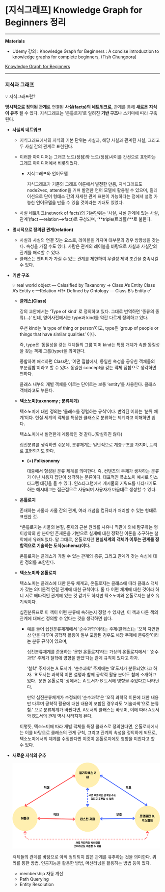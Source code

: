 # [지식그래프] Knowledge Graph for Beginners 정리

---

**Materials** 

- Udemy 강의 : Knowledge Graph for Beginners : A concise introduction to knowledge graphs for complete beginners, (Tish Chungoora)

[Knowledge Graph for Beginners](https://www.udemy.com/course/knowledge-graph-for-beginners/)

---

### 지식과 그래프

<aside>
💡 지식그래프란?

**명시적으로 정의된 관계**로 연결된 **사실(facts)의 네트워크로**, 관계를 통해 **새로운 지식이 유추** 될 수 있다. 지식그래프는 ‘온톨로지’로 알려진 **기반 구조**나 스키마에 따라 구축된다.

</aside>

- **사실의 네트워크**
    - 지식그래프에서의 지식의 기본 단위는 사실과, 해당 사실과 관계된 사실, 그리고 두 사실 간의 관계로 표현된다.
    - 이러한 아이디어는 그래프 노드(정점)와 노드(정점)사이를 간선으로 표현하는 그래프 아이디어에서 비롯되었다.
        - 지식그래프와 언어모델
            
            지식그래프가 기존의 그래프 이론에서 발전한 만큼, 지식그래프도 node2vec, attention을 거쳐 발전한 언어 모델에 활용될 수 있으며, 릴레이션으로 단어 형태소 간의 자세한 관계 표현이 가능하다는 점에서 설명 가능한 언어모델을 만들 수 있을 것이라는 기대도 있었다.
            
    - 사실 네트워크(network of facts)의 기본단위는 ‘사실, 사실 관계에 있는 사실, 관계’(fact —relation—>fact)로 구성되며, ‘**triple(트리플)’**로 불린다.
    
- **명시적으로 정의된 관계(relation)**
    - 사실과 사실의 연결 짓는 요소로, 레이블을 가지며 대부분의 경우 방향성을 갖는다. 속성을 가질 수도 있다. 사람은 관계의 레이블을 바탕으로 사실과 사실간의 관계를 해석할 수 있다.
    - 클래스는 엔티티가 가질 수 있는 관계를 제한하여 무결성 제약 조건을 충족시킬 수 있다.
    
- **기반 구조**
    
    <aside>
    💡 real world object — Calssified by Taxanomy → Class A’s Entity 
    Class A’s Entity e —Relation *R* Defined by Ontology — Class B’s Entity e’
    
    </aside>
    
    - **클래스(Class)**
        
        강의 교안에서는 ‘Type of kind’ 로 정의하고 있다. 그대로 번역하면 ‘종류의 종류(…)’ 인데, 영어사전에서는 type과 kind를 약간 다르게 정의하고 있다.
        
        우선 kind는 ‘a type of thing or person’이고, type은 ‘group of people or things that have similar qualities’ 이다. 
        
        즉,  type은 ‘동질성을 갖는 객체들의 그룹’이며 kind는 특정 개체가 속한 동질성을 갖는 객체 그룹(type)을 의미한다.
        
        종합하여 해석하면 Class란, ‘어떤 집합에서, 동일한 속성을 공유한 객체들의 부분집합’이라고 할 수 있다. 동일한 concept을 갖는 객체 집합으로 생각하면 편하다. 
        
        클래스 내부의 개별 객체를 이르는 단어로는 보통 ‘entity’를 사용한다. 클래스 객체라고도 부른다.
        
    
    - **텍소노미(taxonomy ; 분류체계)**
        
        텍소노미에 대한 정의는 ‘클래스를 정렬하는 규칙’이다.  번역된 어휘는 ‘분류 체계’이다.  현실 세계의 객체를 특정한 클래스로 분류하는 체계라고 이해하면 쉽다. 
        
        텍소노미에서 발전한게 계통학인 것 같다..(확실하진 않다)
        
        십진분류를 생각하면 쉬운데, 분류체계는 일반적으로 계층구조를 가지며, 트리로 표현되기도 한다.
        
        - **(+) Folksonomy**
            
            대중에서 형성된 분류 체계를 의미한다. 즉, 컨텐츠의 주체가 생각하는 분류가 아닌 사용자 집단이 생각하는 분류이다. 대표적인 폭소노미 예시로 인스타그램 태깅을 들 수 있다. 인스타그램에서 게시물의 키워드를 나타내기도 하는 해시태그는 접근점으로 사용되며  사용자가 마음대로 생성할 수 있다. 
            
        
    - **온톨로지**
        
        존재하는 사물과 사물 간의 관계, 여러 개념을 컴퓨터가 처리할 수 있는 형태로 표현한 것.
        
        *온톨로지는 사물의 본질, 존재의 근본 원리를 사유나 직관에 의해 탐구하는 형이상학의 한 분야인 존재론을 기반으로 실재에 대한 정확한 이론을 추구하는 철학에서 유래되었다. 말 그대로, 온톨로지란 **현실세계의** **객체가 이루는 관계를 정합적으로 기술하는 도식(schema)이다.**
        
        온톨로지는 클래스가 가질 수 있는 관계의 종류, 그리고 관계가 갖는 속성에 대한 정의를 포함한다.
        
    - **텍소노미와 온톨로지**
        
        텍소노미는 클래스에 대한 분류 체계고, 온톨로지는 클래스에 따라 클래스 객체가 갖는 의미론적 연결 관계에 대한 규칙이다. 둘 다 어떤 체계에 대한 것이라 하니 서로 배타적인 관계에 있는 것 같기도 하지만 텍소노미와 온톨로지는 상호 유기적이다. 
        
        십진분류표로 이 책이 어떤 분류에 속하는지 정할 수 있지만, 이 책과 다른 책의 관계에 대해선 정의할 수 없다는 것을 생각하면 쉽다.
        
        - 예를 들어 십진분류체계에서  ‘순수과학’이라는 주제(클래스)는 ‘오직 자연현상 만을 다루며 공학적 활용이 일부 포함된 경우도 해당 주제에 분류함’이라는 분류 규칙이 있으며,
            
            십진분류체계를 준용하는 ‘문헌 온톨로지’라는 가상의 온톨로지에서 ‘ ‘순수과학’ 주제가 철학에 영향을 받았’다는 관계 규칙이 있다고 하자. 
            
            ‘철학’ 주제에는 A 도서가, ‘순수과학’ 주제에는 ‘B’도서가 분류되었다고 하자. ‘B’도서는 과학적 이론 설명과 함께 공학적 활용 분야도 함께 소개하고 있다.  ‘문헌 온톨로지’ 상에서는 A 도서가 B 도서에 영향을 주었다고 나타난다. 
            
            만약 십진분류체계가 수정되어 ‘순수과학’은 ‘오직 과학적 이론에 대한 내용만 다루며 공학적 활용에 대한 내용이 포함된 경우라도 ‘기술과학’으로 분류함.’ 으로 분류체계가 바뀐다면, A도서의 클래스는 바뀌며, 이에 따라 A도서와 B도서의 관계 역시 사라지게 된다.
            
        
        이렇듯, 텍소노미에 따라 개별 객체를 특정 클래스로 정의한다면, 온톨로지에서는 이를  바탕으로 클래스의 관계 규칙, 그리고 관계의 속성을 정의하게 되므로, 텍소노미에서의 체계를 수정한다면 이것이 온톨로지에도 영향을 미친다고 할 수 있다.
        
- **새로운 지식의 유추**
    
    ![kg-example](../../imgs/[udemy-kg101]1-1.png)
    
    객체들의 관계를 바탕으로 아직 정의되지 않은 관계를 유추하는 것을 의미한다. 쿼리를 통한 방법, 인공지능을 활용한 방법, 머신러닝을 활용하는 방법 등이 있다.
    
    - membership 자동 계산
    - Path Querying
    - Entity Resolution